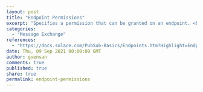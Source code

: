 ```yaml
---
layout: post
title: "Endpoint Permissions"
excerpt: "Specifies a permission that can be granted on an endpoint. <br/><br/>The permissions available at the following levels are:<br/><br/>- none—no access.<br/>- read-only—allows the messages only to be read; they cannot be removed or consumed from the message spool.<br/>- consume—allows messages to be browsed and consumed from the message spool.<br/>- modify-topic—allows the topics assigned to endpoints to be modified. Modify-topic also implicitly includes same permissions as consume.<br/>- delete—allows deleting queues or topic endpoints. Delete also implicitly includes same permissions as modify-topic."
categories:
  - "Message Exchange"
references:
  - "https://docs.solace.com/PubSub-Basics/Endpoints.htm?Highlight=Endpoint%20Permissions"
date: Thu, 09 Sep 2021 00:00:00 GMT
author: gvensan
comments: true
published: true
share: true
permalink: endpoint-permissions
---
```

